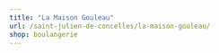 ```yaml
---
title: "La Maison Gouleau"
url: /saint-julien-de-concelles/la-maison-gouleau/
shop: boulangerie
---
```

